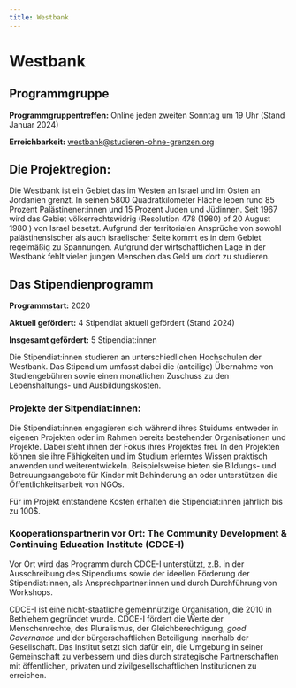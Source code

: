 ```yaml
---
title: Westbank
---
```


# Westbank

## Programmgruppe

**Programmgruppentreffen:** Online jeden zweiten Sonntag um 19 Uhr (Stand Januar 2024)

**Erreichbarkeit:** westbank@studieren-ohne-grenzen.org

## Die Projektregion:
Die Westbank ist ein Gebiet das im Westen an Israel und im Osten an Jordanien grenzt. In seinen 5800 Quadratkilometer Fläche leben rund 85 Prozent Palästinener:innen und 15 Prozent Juden und Jüdinnen. Seit 1967 wird das Gebiet völkerrechtswidrig (Resolution 478 (1980) of 20 August 1980 ) von Israel besetzt. Aufgrund der territorialen Ansprüche von sowohl palästinensischer als auch israelischer Seite kommt es in dem Gebiet regelmäßig zu Spannungen. Aufgrund der wirtschaftlichen Lage in der Westbank fehlt vielen jungen Menschen das Geld um dort zu studieren.

## Das Stipendienprogramm

**Programmstart:** 2020

**Aktuell gefördert:** 4 Stipendiat aktuell gefördert (Stand 2024)

**Insgesamt gefördert:** 5 Stipendiat:innen 

Die Stipendiat:innen studieren an unterschiedlichen Hochschulen der Westbank. Das Stipendium umfasst dabei die (anteilige) Übernahme von Studiengebühren sowie einen monatlichen Zuschuss zu den Lebenshaltungs- und Ausbildungskosten. 

### Projekte der Sitpendiat:innen: 

Die Stipendiat:innen engagieren sich während ihres Stuidums entweder in eigenen Projekten oder im Rahmen bereits bestehender Organisationen und Projekte. Dabei steht ihnen der Fokus ihres Projektes frei. In den Projekten können sie ihre Fähigkeiten und im Studium erlerntes Wissen praktisch anwenden und weiterentwickeln. Beispielsweise bieten sie Bildungs- und Betreuungsangebote für Kinder mit Behinderung an oder unterstützen die Öffentlichkeitsarbeit von NGOs.

Für im Projekt entstandene Kosten erhalten die Stipendiat:innen jährlich bis zu 100$.

### Kooperationspartnerin vor Ort: The Community Development & Continuing Education Institute (CDCE-I)

Vor Ort wird das Programm durch CDCE-I unterstützt, z.B. in der Ausschreibung des Stipendiums sowie der ideellen Förderung der Stipendiat:innen, als Ansprechpartner:innen und durch Durchführung von Workshops. 

CDCE-I ist eine nicht-staatliche gemeinnützige Organisation, die 2010 in Bethlehem gegründet wurde. CDCE-I fördert die Werte der Menschenrechte, des Pluralismus, der Gleichberechtigung, *good Governance* und der bürgerschaftlichen Beteiligung innerhalb der Gesellschaft. Das Institut setzt sich dafür ein, die Umgebung in seiner Gemeinschaft zu verbessern und dies durch strategische Partnerschaften mit öffentlichen, privaten und zivilgesellschaftlichen Institutionen zu erreichen.
